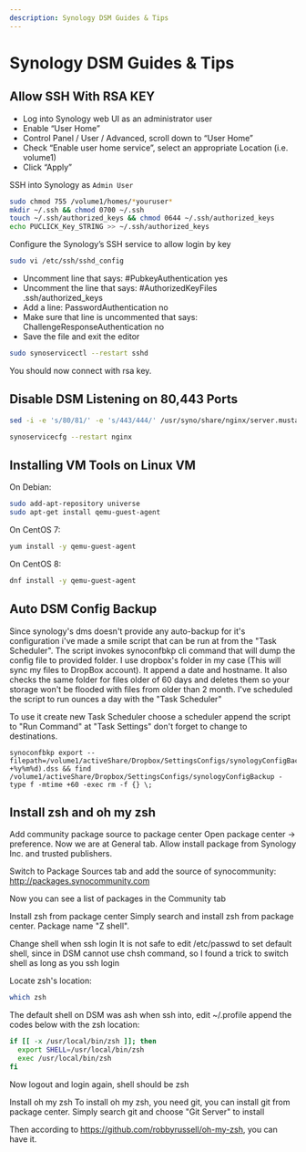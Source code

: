 ```yaml
---
description: Synology DSM Guides & Tips
---
```


# Synology DSM Guides & Tips

## Allow SSH With RSA KEY

* Log into Synology web UI as an administrator user
* Enable “User Home”
* Control Panel / User / Advanced, scroll down to “User Home”
* Check “Enable user home service”, select an appropriate Location (i.e. volume1)
* Click “Apply”

SSH into Synology as `Admin User`

```bash
sudo chmod 755 /volume1/homes/*youruser*
mkdir ~/.ssh && chmod 0700 ~/.ssh
touch ~/.ssh/authorized_keys && chmod 0644 ~/.ssh/authorized_keys
echo PUCLICK_Key_STRING >> ~/.ssh/authorized_keys
```

Configure the Synology’s SSH service to allow login by key

```bash
sudo vi /etc/ssh/sshd_config
```

* Uncomment line that says: #PubkeyAuthentication yes
* Uncomment the line that says: #AuthorizedKeyFiles .ssh/authorized_keys
* Add a line: PasswordAuthentication no
* Make sure that line is uncommented that says: ChallengeResponseAuthentication no
* Save the file and exit the editor

```bash
sudo synoservicectl --restart sshd
```

You should now connect with rsa key.

## Disable DSM Listening on 80,443 Ports

```bash
sed -i -e 's/80/81/' -e 's/443/444/' /usr/syno/share/nginx/server.mustache /usr/syno/share/nginx/DSM.mustache /usr/syno/share/nginx/WWWService.mustache

synoservicecfg --restart nginx
```

## Installing VM Tools on Linux VM

On Debian:

```bash
sudo add-apt-repository universe
sudo apt-get install qemu-guest-agent
```

On CentOS 7:

```bash
yum install -y qemu-guest-agent
```

On CentOS 8:

```bash
dnf install -y qemu-guest-agent
```

## Auto DSM Config Backup

Since synology's dms doesn't provide any auto-backup for it's configuration i've made a smile script that can be run at from the "Task Scheduler".
The script invokes synoconfbkp cli command that will dump the config file to provided folder. I use dropbox's folder in my case (This will sync my files to DropBox account). It append a date and hostname.
It also checks the same folder for files older of 60 days and deletes them so your storage won't be flooded with files from older than 2 month.
I've scheduled the script to run ounces a day with the "Task Scheduler"

To use it create new Task Scheduler choose a scheduler append the script to "Run Command" at "Task Settings" don't forget to change to destinations.

```script
synoconfbkp export --filepath=/volume1/activeShare/Dropbox/SettingsConfigs/synologyConfigBackup/$(hostname)_$(date +%y%m%d).dss && find /volume1/activeShare/Dropbox/SettingsConfigs/synologyConfigBackup -type f -mtime +60 -exec rm -f {} \;
```

## Install __zsh__ and __oh my zsh__

Add community package source to package center
Open package center -> preference. Now we are at General tab. Allow install package from Synology Inc. and trusted publishers.

Switch to Package Sources tab and add the source of synocommunity: http://packages.synocommunity.com

Now you can see a list of packages in the Community tab

Install zsh from package center
Simply search and install zsh from package center. Package name
"Z shell".

Change shell when ssh login
It is not safe to edit /etc/passwd to set default shell, since in DSM cannot use chsh command, so I found a trick to switch shell as long as you ssh login

Locate zsh's location:

```bash
which zsh
```

The default shell on DSM was ash when ssh into, edit ~/.profile append the codes below with the zsh location:

```bash
if [[ -x /usr/local/bin/zsh ]]; then
  export SHELL=/usr/local/bin/zsh
  exec /usr/local/bin/zsh
fi
```

Now logout and login again, shell should be zsh

Install oh my zsh
To install oh my zsh, you need git, you can install git from package center. Simply search git and choose "Git Server" to install

Then according to https://github.com/robbyrussell/oh-my-zsh, you can have it.
